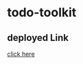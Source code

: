# todo-toolkit

## deployed Link
[click here](https://todo-toolkit-k8f7-git-dev-mhenriette.vercel.app/)
